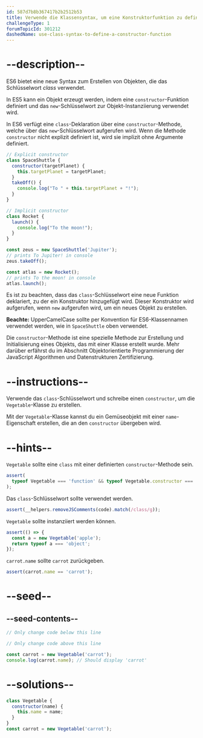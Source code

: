 ```yaml
---
id: 587d7b8b367417b2b2512b53
title: Verwende die Klassensyntax, um eine Konstruktorfunktion zu definieren
challengeType: 1
forumTopicId: 301212
dashedName: use-class-syntax-to-define-a-constructor-function
---
```


# --description--

ES6 bietet eine neue Syntax zum Erstellen von Objekten, die das Schlüsselwort <dfn>class</dfn> verwendet.

In ES5 kann ein Objekt erzeugt werden, indem eine `constructor`-Funktion definiert und das `new`-Schlüsselwort zur Objekt-Instanziierung verwendet wird.

In ES6 verfügt eine `class`-Deklaration über eine `constructor`-Methode, welche über das `new`-Schlüsselwort aufgerufen wird. Wenn die Methode `constructor` nicht explizit definiert ist, wird sie implizit ohne Argumente definiert.

```js
// Explicit constructor
class SpaceShuttle {
  constructor(targetPlanet) {
    this.targetPlanet = targetPlanet;
  }
  takeOff() {
    console.log("To " + this.targetPlanet + "!");
  }
}

// Implicit constructor 
class Rocket {
  launch() {
    console.log("To the moon!");
  }
}

const zeus = new SpaceShuttle('Jupiter');
// prints To Jupiter! in console
zeus.takeOff();

const atlas = new Rocket();
// prints To the moon! in console
atlas.launch();
```

Es ist zu beachten, dass das `class`-Schlüsselwort eine neue Funktion deklariert, zu der ein Konstruktor hinzugefügt wird. Dieser Konstruktor wird aufgerufen, wenn `new` aufgerufen wird, um ein neues Objekt zu erstellen.

**Beachte:** UpperCamelCase sollte per Konvention für ES6-Klassennamen verwendet werden, wie in `SpaceShuttle` oben verwendet.

Die `constructor`-Methode ist eine spezielle Methode zur Erstellung und Initialisierung eines Objekts, das mit einer Klasse erstellt wurde. Mehr darüber erfährst du im Abschnitt Objektorientierte Programmierung der JavaScript Algorithmen und Datenstrukturen Zertifizierung.

# --instructions--

Verwende das `class`-Schlüsselwort und schreibe einen `constructor`, um die `Vegetable`-Klasse zu erstellen.

Mit der `Vegetable`-Klasse kannst du ein Gemüseobjekt mit einer `name`-Eigenschaft erstellen, die an den `constructor` übergeben wird.

# --hints--

`Vegetable` sollte eine `class` mit einer definierten `constructor`-Methode sein.

```js
assert(
  typeof Vegetable === 'function' && typeof Vegetable.constructor === 'function'
);
```

Das `class`-Schlüsselwort sollte verwendet werden.

```js
assert(__helpers.removeJSComments(code).match(/class/g));
```

`Vegetable` sollte instanziiert werden können.

```js
assert(() => {
  const a = new Vegetable('apple');
  return typeof a === 'object';
});
```

`carrot.name` sollte `carrot` zurückgeben.

```js
assert(carrot.name == 'carrot');
```

# --seed--

## --seed-contents--

```js
// Only change code below this line

// Only change code above this line

const carrot = new Vegetable('carrot');
console.log(carrot.name); // Should display 'carrot'
```

# --solutions--

```js
class Vegetable {
  constructor(name) {
    this.name = name;
  }
}
const carrot = new Vegetable('carrot');
```
